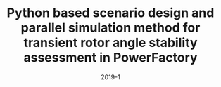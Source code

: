 ---
title: "Python based scenario design and parallel simulation method for transient rotor angle stability assessment in PowerFactory"
collection: publications
permalink: /publication/2019-1
date: 2019-1
venue: '2019 IEEE Milan PowerTech'
citation: 'Khan, Sohail; Latif, Aadil; '
---
